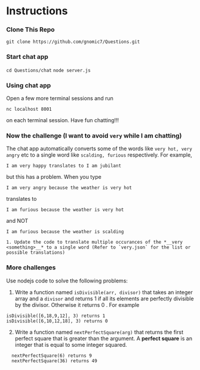 # Instructions
### Clone This Repo
`git clone https://github.com/gnomic7/Questions.git`

### Start chat app
`cd Questions/chat`
`node server.js`

### Using chat app
Open a few more terminal sessions and run
```
nc localhost 8001
```
on each terminal session.
Have fun chatting!!!

### Now the challenge (I want to avoid `very` while I am chatting)
The chat app automatically converts some of the words like `very hot, very angry` etc to a single word like `scalding, furious` respectively.
For example,
```
I am very happy translates to I am jubilant
```
but this has a problem. When you type
```
I am very angry because the weather is very hot
```
translates to
```
I am furious because the weather is very hot
```
and NOT
```
I am furious because the weather is scalding
```
    1. Update the code to translate multiple occurances of the *__very <something>__* to a single word (Refer to `very.json` for the list or possible translations)
### More challenges
Use nodejs code to solve the following problems:
  1. Write a function named `isDivisible(arr, divisor)` that takes an integer array and a `divisor` and returns 1 if all its elements are perfectly divisible by the divisor. Otherwise it returns 0 .
  For example
  ```
  isDivisible([6,18,9,12], 3) returns 1
  isDivisible([6,10,12,18], 3) returns 0
  ```
  2. Write a function named `nextPerfectSquare(arg)` that returns the first perfect square that is greater than the argument. A __perfect square__ is an integer that is equal to some integer squared.
  ```
    nextPerfectSquare(6) returns 9
    nextPerfectSquare(36) returns 49
  ```
